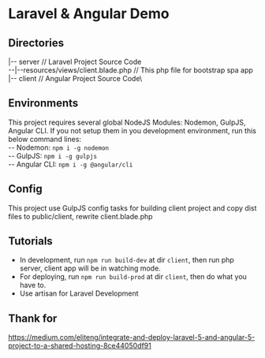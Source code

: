 # Laravel & Angular Demo

## Directories

|-- server // Laravel Project Source Code\
--|--resources/views/client.blade.php // This php file for bootstrap spa app\
|-- client // Angular Project Source Code\

## Environments
This project requires several global NodeJS Modules: Nodemon, GulpJS, Angular CLI. If you not setup them in you development environment, run this below command lines:\
-- Nodemon: `npm i -g nodemon`\
-- GulpJS: `npm i -g gulpjs`\
-- Angular CLI: `npm i -g @angular/cli`

## Config
This project use GulpJS config tasks for building client project and copy dist files to public/client, rewrite client.blade.php

## Tutorials
- In development, run `npm run build-dev` at dir `client`, then run php server, client app will be in watching mode.
- For deploying, run `npm run build-prod` at dir `client`, then do what you have to.
- Use artisan for Laravel Development

## Thank for
https://medium.com/eliteng/integrate-and-deploy-laravel-5-and-angular-5-project-to-a-shared-hosting-8ce44050df91
